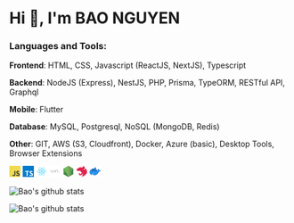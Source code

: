 <h1>Hi 👋, I'm BAO NGUYEN</h1>

<h3>Languages and Tools:</h3>
<p><strong>Frontend</strong>: HTML, CSS, Javascript (ReactJS, NextJS), Typescript</p>
<p><strong>Backend</strong>: NodeJS (Express), NestJS, PHP, Prisma, TypeORM, RESTful API, Graphql</p>
<p><strong>Mobile</strong>: Flutter</p>
<p><strong>Database</strong>: MySQL, Postgresql, NoSQL (MongoDB, Redis)</p>
<p><strong>Other</strong>: GIT, AWS (S3, Cloudfront), Docker, Azure (basic), Desktop Tools, Browser Extensions</p>

<code><img height="20" alt="javascript" src="https://raw.githubusercontent.com/github/explore/80688e429a7d4ef2fca1e82350fe8e3517d3494d/topics/javascript/javascript.png"></code>
<code><img height="20" alt="typescript" src="https://raw.githubusercontent.com/github/explore/80688e429a7d4ef2fca1e82350fe8e3517d3494d/topics/typescript/typescript.png"></code>
<code><img height="20" alt="reactjs" src="https://raw.githubusercontent.com/github/explore/80688e429a7d4ef2fca1e82350fe8e3517d3494d/topics/react/react.png"></code>
<code><img height="20" alt="nextjs" src="https://raw.githubusercontent.com/github/explore/2ebcebd7b163b2ab12cb5a40bf29264799c81c03/topics/nextjs/nextjs.png"></code>
<code><img height="20" alt="nodejs" src="https://raw.githubusercontent.com/github/explore/80688e429a7d4ef2fca1e82350fe8e3517d3494d/topics/nodejs/nodejs.png"></code>
<code><img height="20" alt="nestjs" src="https://raw.githubusercontent.com/github/explore/37c71fdca4e12086faf8c7009793d2eb588c914e/topics/nestjs/nestjs.png"></code>
<code><img height="20" alt="docker" src="https://raw.githubusercontent.com/github/explore/a4ba4662de82e90f5f9b28aa37536cf00f4e50bb/topics/docker-image/docker-image.png"></code>

![Bao's github stats](https://github-readme-stats.vercel.app/api/top-langs/?username=hoangbao0201&layout=compact&theme=tokyonight&hide_border=true)

![Bao's github stats](https://github-readme-stats.vercel.app/api?username=hoangbao0201&show_icons=true&include_all_commits=true&theme=tokyonight&hide_border=true)


